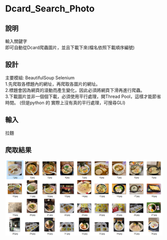# Dcard_Search_Photo

## 說明
輸入關鍵字  
即可自動從Dcard爬蟲圖片，並且下載下來(檔名依照下載順序編號)  

## 設計
主要模組: BeautifulSoup Selenium  
1.先爬取各標題內的網址，再爬取各圖片的網址。  
2.標題會因為網頁的滾動而產生變化，因此必須將網頁下滑再進行爬蟲。  
3.下載圖片並非一個個下載，必須使用平行處理，開Thread Pool，這樣才能節省時間。 (但是python 的 實際上沒有真的平行處理，可搜尋GLI)  

## 輸入  
拉麵  

## 爬取結果  
![image](https://github.com/Microfish31/Dcard_Search_Photo/blob/main/photo1.PNG)  
